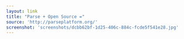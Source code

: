 ```yaml
---
layout: link
title: "Parse + Open Source ="
source: 'http://parseplatform.org/'
screenshot: 'screenshots/dcbb62bf-1d25-406c-884c-fcde5f541e28.jpg'
---
```



